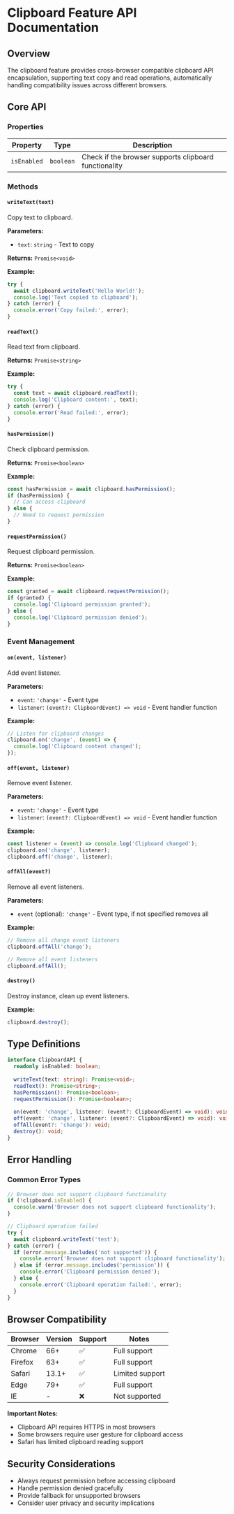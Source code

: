 # Clipboard Feature API Documentation

## Overview

The clipboard feature provides cross-browser compatible clipboard API encapsulation, supporting text copy and read operations, automatically handling compatibility issues across different browsers.

## Core API

### Properties

| Property | Type | Description |
|----------|------|-------------|
| `isEnabled` | `boolean` | Check if the browser supports clipboard functionality |

### Methods

#### `writeText(text)`

Copy text to clipboard.

**Parameters:**
- `text`: `string` - Text to copy

**Returns:** `Promise<void>`

**Example:**
```javascript
try {
  await clipboard.writeText('Hello World!');
  console.log('Text copied to clipboard');
} catch (error) {
  console.error('Copy failed:', error);
}
```

#### `readText()`

Read text from clipboard.

**Returns:** `Promise<string>`

**Example:**
```javascript
try {
  const text = await clipboard.readText();
  console.log('Clipboard content:', text);
} catch (error) {
  console.error('Read failed:', error);
}
```

#### `hasPermission()`

Check clipboard permission.

**Returns:** `Promise<boolean>`

**Example:**
```javascript
const hasPermission = await clipboard.hasPermission();
if (hasPermission) {
  // Can access clipboard
} else {
  // Need to request permission
}
```

#### `requestPermission()`

Request clipboard permission.

**Returns:** `Promise<boolean>`

**Example:**
```javascript
const granted = await clipboard.requestPermission();
if (granted) {
  console.log('Clipboard permission granted');
} else {
  console.log('Clipboard permission denied');
}
```

### Event Management

#### `on(event, listener)`

Add event listener.

**Parameters:**
- `event`: `'change'` - Event type
- `listener`: `(event?: ClipboardEvent) => void` - Event handler function

**Example:**
```javascript
// Listen for clipboard changes
clipboard.on('change', (event) => {
  console.log('Clipboard content changed');
});
```

#### `off(event, listener)`

Remove event listener.

**Parameters:**
- `event`: `'change'` - Event type
- `listener`: `(event?: ClipboardEvent) => void` - Event handler function

**Example:**
```javascript
const listener = (event) => console.log('Clipboard changed');
clipboard.on('change', listener);
clipboard.off('change', listener);
```

#### `offAll(event?)`

Remove all event listeners.

**Parameters:**
- `event` (optional): `'change'` - Event type, if not specified removes all

**Example:**
```javascript
// Remove all change event listeners
clipboard.offAll('change');

// Remove all event listeners
clipboard.offAll();
```

#### `destroy()`

Destroy instance, clean up event listeners.

**Example:**
```javascript
clipboard.destroy();
```

## Type Definitions

```typescript
interface ClipboardAPI {
  readonly isEnabled: boolean;
  
  writeText(text: string): Promise<void>;
  readText(): Promise<string>;
  hasPermission(): Promise<boolean>;
  requestPermission(): Promise<boolean>;
  
  on(event: 'change', listener: (event?: ClipboardEvent) => void): void;
  off(event: 'change', listener: (event?: ClipboardEvent) => void): void;
  offAll(event?: 'change'): void;
  destroy(): void;
}
```

## Error Handling

### Common Error Types

```typescript
// Browser does not support clipboard functionality
if (!clipboard.isEnabled) {
  console.warn('Browser does not support clipboard functionality');
}

// Clipboard operation failed
try {
  await clipboard.writeText('test');
} catch (error) {
  if (error.message.includes('not supported')) {
    console.error('Browser does not support clipboard functionality');
  } else if (error.message.includes('permission')) {
    console.error('Clipboard permission denied');
  } else {
    console.error('Clipboard operation failed:', error);
  }
}
```

## Browser Compatibility

| Browser | Version | Support | Notes |
|---------|---------|---------|-------|
| Chrome | 66+ | ✅ | Full support |
| Firefox | 63+ | ✅ | Full support |
| Safari | 13.1+ | ✅ | Limited support |
| Edge | 79+ | ✅ | Full support |
| IE | - | ❌ | Not supported |

**Important Notes:**
- Clipboard API requires HTTPS in most browsers
- Some browsers require user gesture for clipboard access
- Safari has limited clipboard reading support

## Security Considerations

- Always request permission before accessing clipboard
- Handle permission denied gracefully
- Provide fallback for unsupported browsers
- Consider user privacy and security implications 